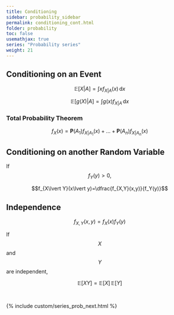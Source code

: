 ```yaml
---
title: Conditioning
sidebar: probability_sidebar
permalink: conditioning_cont.html
folder: probability
toc: false
usemathjax: true
series: "Probability series"
weight: 21
---
```


## Conditioning on an Event

$$\mathbb{E}[X\lvert A]=\int xf_{X\lvert A}(x)\,\mathrm{d}x$$

$$\mathbb{E}[g(X)\lvert A]=\int g(x)f_{X\lvert A}\,\mathrm{d}x$$

### Total Probability Theorem

$$f_X(x)=\mathbf{P}(A_1)f_{X\lvert A_1}(x)+\ldots+\mathbf{P}(A_n)f_{X\lvert A_n}(x)$$


## Conditioning on another Random Variable

If $$f_Y(y)>0,$$

$$f_{X\lvert Y}(x\lvert y)=\dfrac{f_{X,Y}(x,y)}{f_Y(y)}$$

## Independence

$$f_{X,Y}(x,y)=f_X(x)f_Y(y)$$

If $$X$$ and $$Y$$ are independent,

$$\mathbb{E}[XY]=\mathbb{E}[X]\,\mathbb{E}[Y]$$



<br>

{% include custom/series_prob_next.html %}
